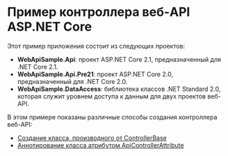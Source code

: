 # <a name="aspnet-core-web-api-controller-sample"></a>Пример контроллера веб-API ASP.NET Core

Этот пример приложения состоит из следующих проектов:

- **WebApiSample.Api**: проект ASP.NET Core 2.1, предназначенный для .NET Core 2.1.
- **WebApiSample.Api.Pre21**: проект ASP.NET Core 2.0, предназначенный для .NET Core 2.0.
- **WebApiSample.DataAccess**: библиотека классов .NET Standard 2.0, которая служит уровнем доступа к данным для двух проектов веб-API.

В этом примере показаны различные способы создания контроллера веб-API:

- [Создание класса, производного от ControllerBase](https://docs.microsoft.com/en-us/aspnet/core/web-api/define-controller#derive-class-from-controllerbase)
- [Аннотирование класса атрибутом ApiControllerAttribute](https://docs.microsoft.com/en-us/aspnet/core/web-api/define-controller#annotate-class-with-apicontrollerattribute)